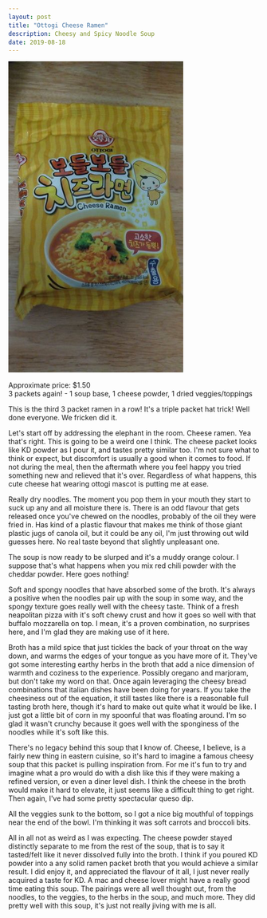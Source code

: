 ```yaml
---
layout: post
title: "Ottogi Cheese Ramen"
description: Cheesy and Spicy Noodle Soup
date: 2019-08-18
---
```


![Ottogi Cheese Ramen](/images/ramen/ottogi-cheese-ramen.jpg)

Approximate price: $1.50  
3 packets again! - 1 soup base, 1 cheese powder, 1 dried veggies/toppings

This is the third 3 packet ramen in a row! It's a triple packet hat trick! Well done everyone. We fricken did it.

Let's start off by addressing the elephant in the room. Cheese ramen. Yea that's right. This is going to be a weird one I think. The cheese packet looks like KD powder as I pour it, and tastes pretty similar too. I'm not sure what to think or expect, but discomfort is usually a good when it comes to food. If not during the meal, then the aftermath where you feel happy you tried something new and relieved that it's over. Regardless of what happens, this cute cheese hat wearing ottogi mascot is putting me at ease.

Really dry noodles. The moment you pop them in your mouth they start to suck up any and all moisture there is. There is an odd flavour that gets released once you've chewed on the noodles, probably of the oil they were fried in. Has kind of a plastic flavour that makes me think of those giant plastic jugs of canola oil, but it could be any oil, I'm just throwing out wild guesses here. No real taste beyond that slightly unpleasant one.

The soup is now ready to be slurped and it's a muddy orange colour. I suppose that's what happens when you mix red chili powder with the cheddar powder. Here goes nothing!

Soft and spongy noodles that have absorbed some of the broth. It's always a positive when the noodles pair up with the soup in some way, and the spongy texture goes really well with the cheesy taste. Think of a fresh neapolitan pizza with it's soft chewy crust and how it goes so well with that buffalo mozzarella on top. I mean, it's a proven combination, no surprises here, and I'm glad they are making use of it here.

Broth has a mild spice that just tickles the back of your throat on the way down, and warms the edges of your tongue as you have more of it. They've got some interesting earthy herbs in the broth that add a nice dimension of warmth and coziness to the experience. Possibly oregano and marjoram, but don't take my word on that. Once again leveraging the cheesy bread combinations that italian dishes have been doing for years. If you take the cheesiness out of the equation, it still tastes like there is a reasonable full tasting broth here, though it's hard to make out quite what it would be like. I just got a little bit of corn in my spoonful that was floating around. I'm so glad it wasn't crunchy because it goes well with the sponginess of the noodles while it's soft like this.

There's no legacy behind this soup that I know of. Cheese, I believe, is a fairly new thing in eastern cuisine, so it's hard to imagine a famous cheesy soup that this packet is pulling inspiration from. For me it's fun to try and imagine what a pro would do with a dish like this if they were making a refined version, or even a diner level dish. I think the cheese in the broth would make it hard to elevate, it just seems like a difficult thing to get right. Then again, I've had some pretty spectacular queso dip.

All the veggies sunk to the bottom, so I got a nice big mouthful of toppings near the end of the bowl. I'm thinking it was soft carrots and broccoli bits.

All in all not as weird as I was expecting. The cheese powder stayed distinctly separate to me from the rest of the soup, that is to say it tasted/felt like it never dissolved fully into the broth. I think if you poured KD powder into a any solid ramen packet broth that you would achieve a similar result. I did enjoy it, and appreciated the flavour of it all, I just never really acquired a taste for KD. A mac and cheese lover might have a really good time eating this soup. The pairings were all well thought out, from the noodles, to the veggies, to the herbs in the soup, and much more. They did pretty well with this soup, it's just not really jiving with me is all.

